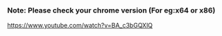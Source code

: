 <h3>Note: Please check your chrome version (For eg:x64 or x86)</h3>

https://www.youtube.com/watch?v=BA_c3bGQXlQ